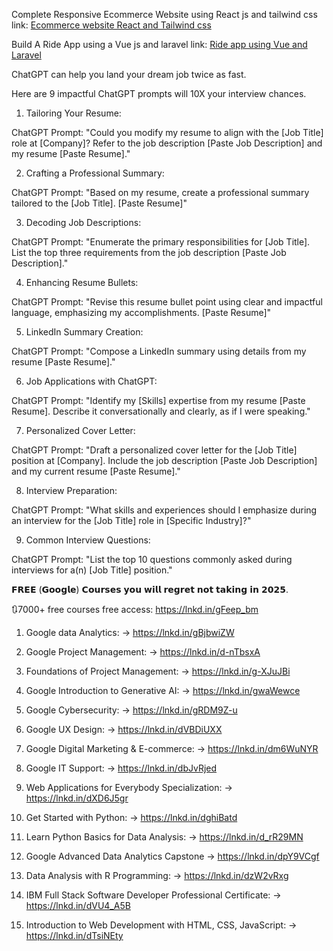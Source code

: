 

Complete Responsive Ecommerce Website using React js and tailwind css link: [Ecommerce website React and Tailwind css](https://www.youtube.com/watch?v=Wee-nZYinQo)

Build A Ride App using a Vue js and laravel link: [Ride app using Vue and Laravel](https://www.youtube.com/watch?v=iFOEU6YNBzw)

ChatGPT can help you land your dream job twice as fast.

Here are 9 impactful ChatGPT prompts will 10X your interview chances.

1. Tailoring Your Resume:

ChatGPT Prompt: "Could you modify my resume to align with the [Job Title] role at [Company]? Refer to the job description [Paste Job Description] and my resume [Paste Resume]."

2. Crafting a Professional Summary:

ChatGPT Prompt: "Based on my resume, create a professional summary tailored to the [Job Title]. [Paste Resume]"

3. Decoding Job Descriptions:

ChatGPT Prompt: "Enumerate the primary responsibilities for [Job Title]. List the top three requirements from the job description [Paste Job Description]."

4. Enhancing Resume Bullets:

ChatGPT Prompt: "Revise this resume bullet point using clear and impactful language, emphasizing my accomplishments. [Paste Resume]"

5. LinkedIn Summary Creation:

ChatGPT Prompt: "Compose a LinkedIn summary using details from my resume [Paste Resume]."

6. Job Applications with ChatGPT:

ChatGPT Prompt: "Identify my [Skills] expertise from my resume [Paste Resume]. Describe it conversationally and clearly, as if I were speaking."

7. Personalized Cover Letter:

ChatGPT Prompt: "Draft a personalized cover letter for the [Job Title] position at [Company]. Include the job description [Paste Job Description] and my current resume [Paste Resume]."

8. Interview Preparation:

ChatGPT Prompt: "What skills and experiences should I emphasize during an interview for the [Job Title] role in [Specific Industry]?"

9. Common Interview Questions:

ChatGPT Prompt: "List the top 10 questions commonly asked during interviews for a(n) [Job Title] position."

𝗙𝗥𝗘𝗘 (𝗚𝗼𝗼𝗴𝗹𝗲) 𝗖𝗼𝘂𝗿𝘀𝗲𝘀 𝘆𝗼𝘂 𝘄𝗶𝗹𝗹 𝗿𝗲𝗴𝗿𝗲𝘁 𝗻𝗼𝘁 𝘁𝗮𝗸𝗶𝗻𝗴 𝗶𝗻 𝟮𝟬𝟮𝟱.

🔃7000+ free courses free access: https://lnkd.in/gFeep_bm

1. Google data Analytics:
→ https://lnkd.in/gBjbwiZW

2. Google Project Management:
→ https://lnkd.in/d-nTbsxA

3. Foundations of Project Management: 
→ https://lnkd.in/g-XJuJBi

4. Google Introduction to Generative AI: 
→ https://lnkd.in/gwaWewce

5. Google Cybersecurity: 
→ https://lnkd.in/gRDM9Z-u

6. Google UX Design:
→ https://lnkd.in/dVBDiUXX

 7. Google Digital Marketing & E-commerce:
→ https://lnkd.in/dm6WuNYR

 8. Google IT Support:
→ https://lnkd.in/dbJvRjed

9. Web Applications for Everybody Specialization: 
→ https://lnkd.in/dXD6J5gr

10. Get Started with Python:
→ https://lnkd.in/dghiBatd

11. Learn Python Basics for Data Analysis:
→ https://lnkd.in/d_rR29MN

12. Google Advanced Data Analytics Capstone
→ https://lnkd.in/dpY9VCgf

13. Data Analysis with R Programming:
→ https://lnkd.in/dzW2vRxg

14. IBM Full Stack Software Developer Professional Certificate:
→ https://lnkd.in/dVU4_A5B

15. Introduction to Web Development with HTML, CSS, JavaScript​:
→ https://lnkd.in/dTsiNEty

